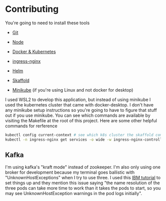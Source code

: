 # Contributing 

You're going to need to install these tools

- [Git](https://git-scm.com/)

- [Node](https://nodejs.org/en/)

- [Docker & Kubernetes](https://www.docker.com/products/docker-desktop)

- [ingress-nginx](https://kubernetes.github.io/ingress-nginx/deploy/)

- [Helm](https://helm.sh/docs/intro/install/#helm)

- [Skaffold](https://skaffold.dev/docs/install/)

- [Minikube](https://minikube.sigs.k8s.io/docs/) (if you're using Linux and not docker for desktop)

I used WSL2 to develop this application, but instead of using minikube I used the kubernetes cluster that came with docker-desktop. I don't have any minikube setup instructions so you're going to have to figure that stuff out if you use minikube. You can see which commands are available by visiting the Makefile at the root of this project. Here are some other helpful commands for rerference

```bash
kubectl config current-context # see which k8s cluster the skaffold command is going to use
kubectl -n ingress-nginx get services -o wide -w ingress-nginx-controller # find the loadBalancer IP 
```

## Kafka

I'm using kafka's "kraft mode" instead of zookeeper. I'm also only using one broker for development because my terminal goes ballistic with "UnknownHostExceptions" when I try to use three. I used this [IBM tutorial](https://developer.ibm.com/tutorials/kafka-in-kubernetes/) to set things up and they mention this issue saying "the name resolution of the three pods can take more time to work than it takes the pods to start, so you may see UnknownHostException warnings in the pod logs initially".
